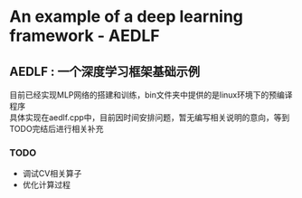 # An example of a deep learning framework - AEDLF
## AEDLF : 一个深度学习框架基础示例
目前已经实现MLP网络的搭建和训练，bin文件夹中提供的是linux环境下的预编译程序           
具体实现在aedlf.cpp中，目前因时间安排问题，暂无编写相关说明的意向，等到TODO完结后进行相关补充
### TODO
* 调试CV相关算子
* 优化计算过程
